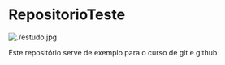 # RepositorioTeste

![./estudo.jpg](ESTUDO)

Este repositório serve de exemplo para o curso de git e github

